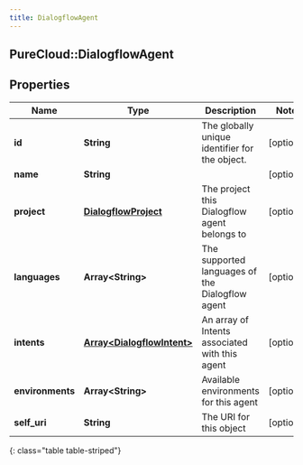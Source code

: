 ```yaml
---
title: DialogflowAgent
---
```

## PureCloud::DialogflowAgent

## Properties

|Name | Type | Description | Notes|
|------------ | ------------- | ------------- | -------------|
| **id** | **String** | The globally unique identifier for the object. | [optional] |
| **name** | **String** |  | [optional] |
| **project** | [**DialogflowProject**](DialogflowProject.html) | The project this Dialogflow agent belongs to | [optional] |
| **languages** | **Array&lt;String&gt;** | The supported languages of the Dialogflow agent | [optional] |
| **intents** | [**Array&lt;DialogflowIntent&gt;**](DialogflowIntent.html) | An array of Intents associated with this agent | [optional] |
| **environments** | **Array&lt;String&gt;** | Available environments for this agent | [optional] |
| **self_uri** | **String** | The URI for this object | [optional] |
{: class="table table-striped"}


